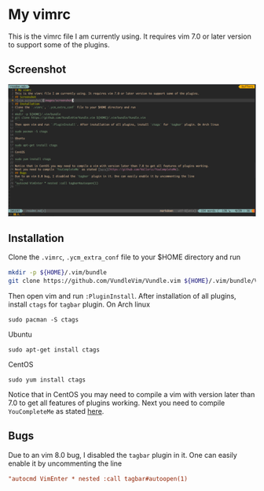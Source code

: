 # My vimrc
This is the vimrc file I am currently using. It requires vim 7.0 or later version to support some of the plugins.
## Screenshot
![vim screenshot](images/screenshot.png)
## Installation
Clone the `.vimrc`, `.ycm_extra_conf` file to your $HOME directory and run
```sh
mkdir -p ${HOME}/.vim/bundle
git clone https://github.com/VundleVim/Vundle.vim ${HOME}/.vim/bundle/Vundle.vim
```
Then open vim and run `:PluginInstall`. After installation of all plugins, install `ctags` for `tagbar` plugin. On Arch linux
```
sudo pacman -S ctags
```
Ubuntu
```
sudo apt-get install ctags
```
CentOS
```
sudo yum install ctags
```
Notice that in CentOS you may need to compile a vim with version later than 7.0 to get all features of plugins working.
Next you need to compile `YouCompleteMe` as stated [here](https://github.com/Valloric/YouCompleteMe).
## Bugs
Due to an vim 8.0 bug, I disabled the `tagbar` plugin in it. One can easily enable it by uncommenting the line
```rc
"autocmd VimEnter * nested :call tagbar#autoopen(1)
```
